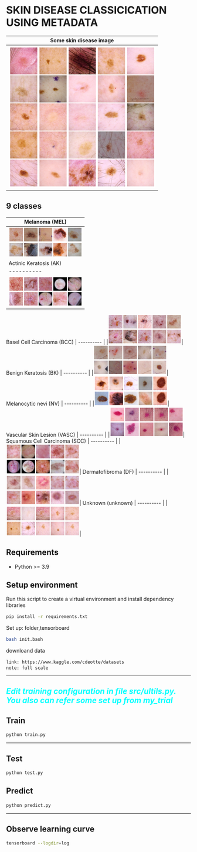 # SKIN DISEASE CLASSICICATION USING METADATA

| Some skin disease image |
| ---------- |
| <img src="./image/some.png" width="400">|

## 9 classes
|Melanoma (MEL)|
| ---------- |
|<img src="./image/MEL.png" width="200">|
|Actinic Keratosis (AK)|
| ---------- |
|<img src="./image/AK.png" width="200">|
Basel Cell Carcinoma (BCC)
| ---------- |
|<img src="./image/BCC.png" width="200">|
Benign Keratosis (BK)
| ---------- |
|<img src="./image/BKL.png" width="200">|
Melanocytic nevi (NV)
| ---------- |
|<img src="./image/NV.png" width="200">|
Vascular Skin Lesion (VASC)
| ---------- |
|<img src="./image/VASC.png" width="200">|
Squamous Cell Carcinoma (SCC)
| ---------- |
|<img src="./image/SCC.png" width="200">|
Dermatofibroma (DF)
| ---------- |
|<img src="./image/DF.png" width="200">|
Unknown (unknown)
| ---------- |
|<img src="./image/unknown.png" width="200">|

## Requirements
- Python >= 3.9

## Setup environment
Run this script to create a virtual environment and install dependency libraries
```bash
pip install -r requirements.txt
```

Set up: folder,tensorboard
```bash
bash init.bash
```

downloand data
```
link: https://www.kaggle.com/cdeotte/datasets 
note: full scale
```

***
## *<p style='color:cyan'>Edit training configuration in file src/ultils.py. You also can refer some set up from my_trial</p>*

## Train
```bash
python train.py
```
***
## Test
```bash
python test.py
```

## Predict
```bash
python predict.py
```
***
## Observe learning curve
```bash
tensorboard --logdir=log
```